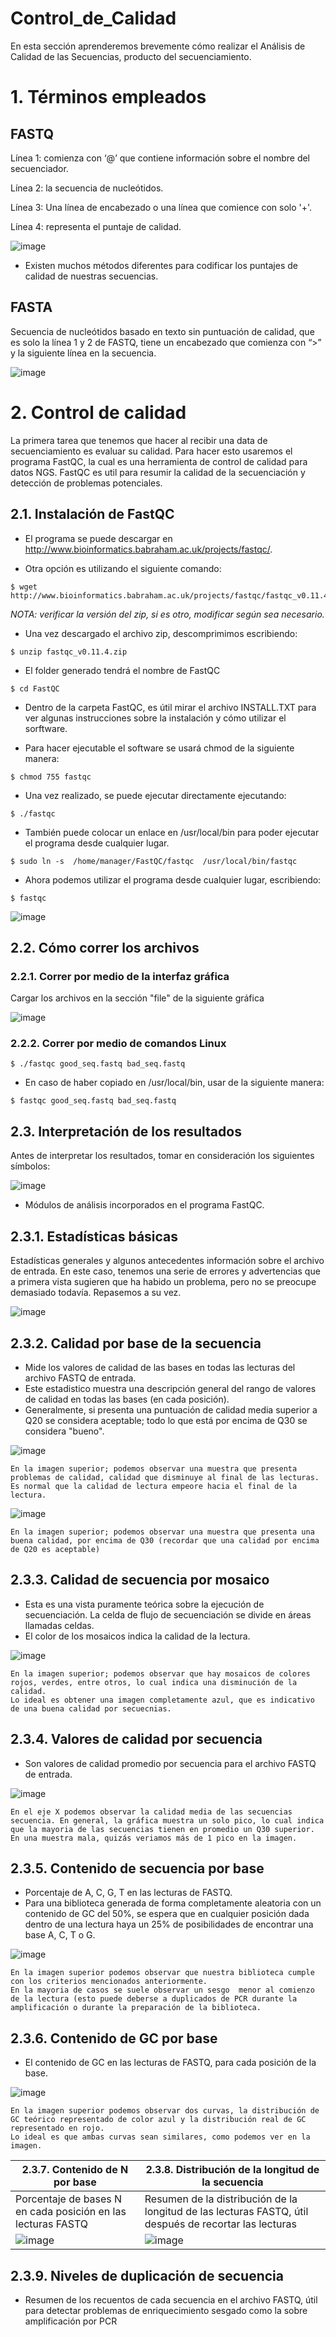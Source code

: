 # Control_de_Calidad
En esta sección aprenderemos brevemente cómo realizar el Análisis de Calidad de las Secuencias, producto del secuenciamiento.
# 1. Términos empleados
## FASTQ

Línea 1: comienza con ‘@’ que contiene información sobre el nombre del secuenciador.

Línea 2: la secuencia de nucleótidos.

Línea 3: Una línea de encabezado o una línea que comience con solo '+'.

Línea 4: representa el puntaje de calidad.


![image](https://user-images.githubusercontent.com/84040152/119056915-21005b00-b991-11eb-9e26-22217e7751dd.png)

- Existen muchos métodos diferentes para codificar los puntajes de calidad de nuestras secuencias.


## FASTA

Secuencia de nucleótidos basado en texto sin puntuación de calidad, que es solo la línea 1 y 2 de FASTQ, tiene un encabezado que comienza con “>” y la siguiente línea en la secuencia.

![image](https://user-images.githubusercontent.com/84040152/119057013-51e09000-b991-11eb-8e8f-7bee8d4c8ee3.png)

# 2. Control de calidad
La primera tarea que tenemos que hacer al recibir una data de secuenciamiento es evaluar su calidad. Para hacer esto usaremos el programa FastQC, la cual es una herramienta de control de calidad para datos NGS. 
FastQC es   util para resumir la calidad de la secuenciación y detección de problemas potenciales.
## 2.1. Instalación de FastQC
* El programa se puede descargar en http://www.bioinformatics.babraham.ac.uk/projects/fastqc/.
- Otra opción es utilizando el siguiente comando:

```
$ wget http://www.bioinformatics.babraham.ac.uk/projects/fastqc/fastqc_v0.11.4.zip
```
*NOTA: verificar la versión del zip, si es otro, modificar según sea necesario.*

* Una vez descargado el archivo zip, descomprimimos escribiendo:

```
$ unzip fastqc_v0.11.4.zip
```
  
* El folder generado tendrá el nombre de FastQC
  
```  
$ cd FastQC 
```
   
* Dentro de la carpeta FastQC, es útil mirar el archivo INSTALL.TXT para ver algunas instrucciones sobre la instalación y cómo utilizar el sorftware.

- Para hacer ejecutable el software se usará chmod de la siguiente manera:

```   
$ chmod 755 fastqc   
```
 
* Una vez realizado, se puede ejecutar directamente ejecutando: 
 
 ```  
 $ ./fastqc
 ```
  
* También puede colocar un enlace en /usr/local/bin para poder ejecutar el programa desde cualquier lugar.
  
``` 
$ sudo ln -s  /home/manager/FastQC/fastqc  /usr/local/bin/fastqc   
```

* Ahora podemos utilizar el programa desde cualquier lugar, escribiendo:

```
$ fastqc
```
![image](https://user-images.githubusercontent.com/84040152/119067333-6fb8ef80-b9a7-11eb-8433-1e5d695d6bd4.png)


## 2.2. Cómo correr los archivos
### 2.2.1. Correr por medio de la interfaz gráfica

Cargar los archivos en la sección "file" de la siguiente gráfica

![image](https://user-images.githubusercontent.com/84040152/119067417-a4c54200-b9a7-11eb-9ccb-ec589d2d0095.png)

### 2.2.2. Correr por medio de comandos Linux

```
$ ./fastqc good_seq.fastq bad_seq.fastq 
```
* En caso de haber copiado en /usr/local/bin, usar de la siguiente manera:

```
$ fastqc good_seq.fastq bad_seq.fastq 
```
## 2.3. Interpretación de los resultados
Antes de interpretar los resultados, tomar en consideración los siguientes símbolos: 

![image](https://user-images.githubusercontent.com/84040152/119068548-10a8aa00-b9aa-11eb-8a0d-339f471cd370.png)


* Módulos de análisis incorporados en el programa FastQC.

## 2.3.1. Estadísticas básicas

Estadísticas generales y algunos antecedentes información sobre el archivo de entrada.
En este caso, tenemos una serie de errores y advertencias que a primera vista sugieren que ha habido un problema, pero no se preocupe demasiado todavía. Repasemos a su vez.

![image](https://user-images.githubusercontent.com/84040152/119070549-d4774880-b9ad-11eb-86a1-1bc325c9d5cd.png)

## 2.3.2. Calidad por base de la secuencia

* Mide los valores de calidad de las bases en todas las lecturas del archivo FASTQ de entrada. 
* Este estadistico muestra una descripción general del rango de valores de calidad en todas las bases (en cada posición).
* Generalmente, si presenta una puntuación de calidad media superior a Q20 se considera aceptable; todo lo que está por encima de Q30 se considera "bueno".

![image](https://user-images.githubusercontent.com/84040152/120726867-c1c93d00-c49e-11eb-991a-579ee11666e1.png)

``` 
En la imagen superior; podemos observar una muestra que presenta problemas de calidad, calidad que disminuye al final de las lecturas. Es normal que la calidad de lectura empeore hacia el final de la lectura.    
```

![image](https://user-images.githubusercontent.com/84040152/120727446-2df87080-c4a0-11eb-8bd8-428b222aaa8b.png)

``` 
En la imagen superior; podemos observar una muestra que presenta una buena calidad, por encima de Q30 (recordar que una calidad por encima de Q20 es aceptable)    
```

## 2.3.3. Calidad de secuencia por mosaico

* Esta es una vista puramente teórica sobre la ejecución de secuenciación. La celda de flujo de secuenciación se divide en áreas llamadas celdas.
* El color de los mosaicos indica la calidad de la lectura.

![image](https://user-images.githubusercontent.com/84040152/120729287-61d59500-c4a4-11eb-9c57-a3a435b02423.png)

``` 
En la imagen superior; podemos observar que hay mosaicos de colores rojos, verdes, entre otros, lo cual indica una disminución de la calidad.
Lo ideal es obtener una imagen completamente azul, que es indicativo de una buena calidad por secuecnias. 
```

## 2.3.4. Valores de calidad por secuencia

* Son valores de calidad promedio por secuencia para el archivo FASTQ de entrada.

![image](https://user-images.githubusercontent.com/84040152/120729987-1328fa80-c4a6-11eb-9551-63185a65b6b5.png)

``` 
En el eje X podemos observar la calidad media de las secuencias secuencia. En general, la gráfica muestra un solo pico, lo cual indica que la mayoria de las secuencias tienen en promedio un Q30 superior.
En una muestra mala, quizás veriamos más de 1 pico en la imagen.
```
## 2.3.5. Contenido de secuencia por base

* Porcentaje de A, C, G, T en las lecturas de FASTQ.
* Para una biblioteca generada de forma completamente aleatoria con un contenido de GC del 50%, se espera que en cualquier posición dada dentro de una lectura haya un 25% de posibilidades de encontrar una base A, C, T o G.

![image](https://user-images.githubusercontent.com/84040152/120731285-ee825200-c4a8-11eb-98cc-1c3389d4ae9b.png)

``` 
En la imagen superior podemos observar que nuestra biblioteca cumple con los criterios mencionados anteriormente.
En la mayoria de casos se suele observar un sesgo  menor al comienzo de la lectura (esto puede deberse a duplicados de PCR durante la amplificación o durante la preparación de la biblioteca.
```

## 2.3.6. Contenido de GC por base 

* El contenido de GC en las lecturas de FASTQ, para cada posición de la base.

![image](https://user-images.githubusercontent.com/84040152/120733273-774ebd00-c4ac-11eb-9283-6ccc795dc9e8.png)

``` 
En la imagen superior podemos observar dos curvas, la distribución de GC teórico representado de color azul y la distribución real de GC representado en rojo. 
Lo ideal es que ambas curvas sean similares, como podemos ver en la imagen. 
```




| 2.3.7. Contenido de N por base |  2.3.8. Distribución de la longitud de la secuencia |
| ------------ | ------------- |
| Porcentaje de bases N en cada posición en las lecturas FASTQ |	Resumen de la distribución de la longitud de las lecturas FASTQ, útil después de recortar las lecturas	|
| ![image](https://user-images.githubusercontent.com/84040152/120735424-33f64d80-c4b0-11eb-8457-94c7cb2eb169.png) |	![image](https://user-images.githubusercontent.com/84040152/120735438-3bb5f200-c4b0-11eb-8c03-54cafe41d87d.png)	|


## 2.3.9. Niveles de duplicación de secuencia 

* Resumen de los recuentos de cada secuencia en el archivo FASTQ, útil para detectar problemas de enriquecimiento sesgado como la sobre amplificación por PCR



